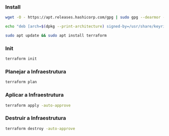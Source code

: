 ### Install


``` sh 
wget -O - https://apt.releases.hashicorp.com/gpg | sudo gpg --dearmor -o /usr/share/keyrings/hashicorp-archive-keyring.gpg
```
``` sh 
echo "deb [arch=$(dpkg --print-architecture) signed-by=/usr/share/keyrings/hashicorp-archive-keyring.gpg] https://apt.releases.hashicorp.com $(lsb_release -cs) main" | sudo tee /etc/apt/sources.list.d/hashicorp.list
```
``` sh 
sudo apt update && sudo apt install terraform
```

### Init
``` sh 
terraform init
```

### Planejar a Infraestrutura
``` sh 
terraform plan
```

### Aplicar a Infraestrutura
``` sh 
terraform apply -auto-approve
```


### Destruir a Infraestrutura
``` sh 
terraform destroy -auto-approve
```